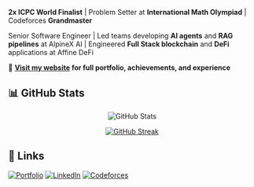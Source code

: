 **2x ICPC World Finalist** | Problem Setter at **International Math Olympiad** | Codeforces **Grandmaster**

Senior Software Engineer | Led teams developing **AI agents** and **RAG pipelines** at AlpineX AI | Engineered **Full Stack blockchain** and **DeFi** applications at Affine DeFi

🔗 **[Visit my website](https://shahjalalshohag.com/) for full portfolio, achievements, and experience**

## 📊 GitHub Stats

<div align="center">

![GitHub Stats](https://github-profile-summary-cards.vercel.app/api/cards/stats?username=ShahjalalShohag&theme=github_dark)

[![GitHub Streak](https://github-readme-streak-stats.herokuapp.com/?user=ShahjalalShohag&currStreakNum=2FD3EB&fire=pink&sideLabels=F00&theme=nightowl)](https://git.io/streak-stats)

</div>

## 🔗 Links

[![Portfolio](https://img.shields.io/badge/Portfolio-shahjalalshohag.com-blue?style=for-the-badge&logo=google-chrome)](https://shahjalalshohag.com/) [![LinkedIn](https://img.shields.io/badge/LinkedIn-blue?style=for-the-badge&logo=linkedin)](https://www.linkedin.com/in/shahjalalshohag/) [![Codeforces](https://img.shields.io/badge/Codeforces-YouKn0wWho-red?style=for-the-badge)](https://codeforces.com/profile/YouKn0wWho)
